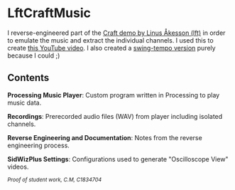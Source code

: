 # LftCraftMusic
I reverse-engineered part of the [Craft demo by Linus Åkesson (lft)](https://www.linusakesson.net/scene/craft/index.php) in order to emulate the music and extract the individual channels. I used this to create [this YouTube video](https://youtu.be/shlGJkH6ViU). I also created a [swing-tempo version](https://youtu.be/Ujbd7YagcfE) purely because I could ;)

## Contents
**Processing Music Player**: Custom program written in Processing to play music data.

**Recordings**: Prerecorded audio files (WAV) from player including isolated channels.

**Reverse Engineering and Documentation**: Notes from the reverse engineering process.

**SidWizPlus Settings**: Configurations used to generate "Oscilloscope View" videos.


*<sub>Proof of student work, C.M, C1834704</sub>*
